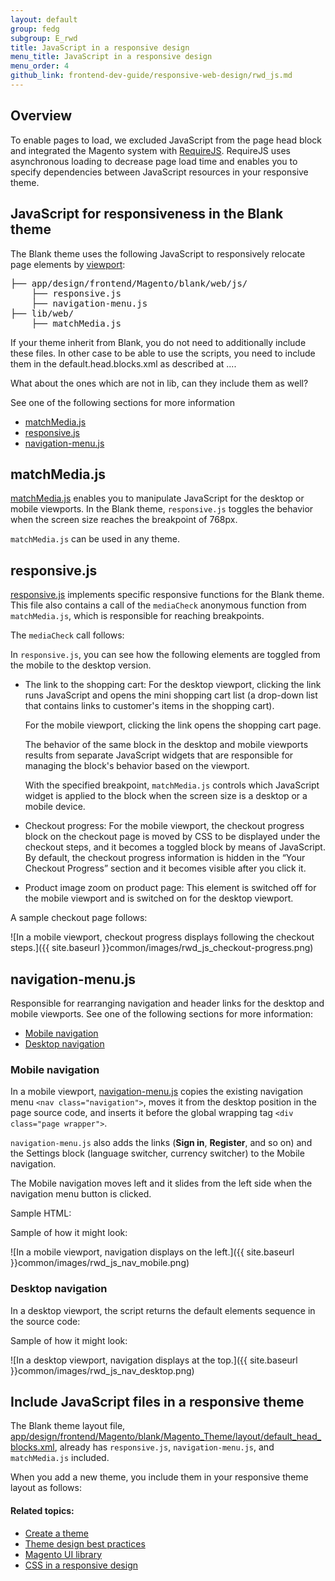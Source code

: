```yaml
---
layout: default
group: fedg
subgroup: E_rwd
title: JavaScript in a responsive design
menu_title: JavaScript in a responsive design
menu_order: 4
github_link: frontend-dev-guide/responsive-web-design/rwd_js.md
---
```


<h2>Overview</h2>


To enable pages to load, we excluded JavaScript from the page head block and integrated the Magento system with <a href="http://requirejs.org/" target="_blank">RequireJS</a>. RequireJS uses asynchronous loading to decrease page load time and enables you to specify dependencies between JavaScript resources in your responsive theme.

<h2>JavaScript for responsiveness in the Blank theme</h2>

The Blank theme uses the following JavaScript to responsively relocate page elements by <a href="{{site.gdeurl}}frontend-dev-guide/responsive-web-design/rwd_overview.html#fedg_rwd_terms" target="_blank">viewport</a>:

<pre>
├── app/design/frontend/Magento/blank/web/js/
    ├── responsive.js
    ├── navigation-menu.js
├── lib/web/
    ├── matchMedia.js</pre>

If your theme inherit from Blank, you do not need to additionally include these files. In other case to be able to use the scripts, you need to include them in the default.head.blocks.xml as described at ....

<p class="q">What about the ones which are not in lib, can they include them as well?</p>

See one of the following sections for more information

*	<a href="#fedg_rwd_js_matchmedia">matchMedia.js</a>
*	<a href="#fedg_rwd_js_resp">responsive.js</a>
*	<a href="#fedg_rwd_js_nav">navigation-menu.js</a>

<h2 id="fedg_rwd_js_matchmedia">matchMedia.js</h2>

<a href="https://github.com/magento/magento2/blob/master/lib/web/matchMedia.js" target="_blank">matchMedia.js</a> enables you to manipulate JavaScript for the desktop or mobile viewports. In the Blank theme, `responsive.js` toggles the behavior when the screen size reaches the breakpoint of 768px.

`matchMedia.js` can be used in any theme.

<h2 id="fedg_rwd_js_resp">responsive.js</h2>

<a href="https://github.com/magento/magento2/blob/master/app/design/frontend/Magento/blank/web/js/responsive.js" target="_blank">responsive.js</a> implements specific responsive functions for the Blank theme. This file also contains a call of the `mediaCheck` anonymous function from `matchMedia.js`, which is responsible for reaching breakpoints.

The `mediaCheck` call follows:

<script src="https://gist.github.com/xcomSteveJohnson/16b30d482f0512f88d89.js"></script>

In `responsive.js`, you can see how the following elements are toggled from the mobile to the desktop version.

*	The link to the shopping cart: For the desktop viewport, clicking the link runs JavaScript and opens the mini shopping cart list (a drop-down list that contains links to customer's items in the shopping cart).

	For the mobile viewport, clicking the link opens the shopping cart page.

	The behavior of the same block in the desktop and mobile viewports results from separate JavaScript widgets that are responsible for managing the block's behavior based on the viewport.

	With the specified breakpoint, `matchMedia.js` controls which JavaScript widget is applied to the block when the screen size is a desktop or a mobile device.

*	Checkout progress: For the mobile viewport, the checkout progress block on the checkout page is moved by CSS to be displayed under the checkout steps, and it becomes a toggled block by means of JavaScript. By default, the checkout progress information is hidden in the “Your Checkout Progress” section and it becomes visible after you click it.

*	Product image zoom on product page: This element is switched off for the mobile viewport and is switched on for the desktop viewport.

A sample checkout page follows:

![In a mobile viewport, checkout progress displays following the checkout steps.]({{ site.baseurl }}common/images/rwd_js_checkout-progress.png)

<h2 id="fedg_rwd_js_nav">navigation-menu.js</h2>

Responsible for rearranging navigation and header links for the desktop and mobile viewports. See one of the following sections for more information:

*	<a href="#fedg_rwd_js_nav_mobile">Mobile navigation</a>
*	<a href="#fedg_rwd_js_nav_desktop">Desktop navigation</a>

<h3 id="fedg_rwd_js_nav_mobile">Mobile navigation</h3>

In a mobile viewport, <a href="https://github.com/magento/magento2/blob/master/app/design/frontend/Magento/blank/web/js/navigation-menu.js" target="_blank">navigation-menu.js</a> copies the existing navigation menu `<nav class="navigation">`, moves it from the desktop position in the page source code, and inserts it before the global wrapping tag `<div class="page wrapper">`.

`navigation-menu.js` also adds the links (**Sign in**, **Register**, and so on) and the Settings block (language switcher, currency switcher) to the Mobile navigation.

The Mobile navigation moves left and it slides from the left side when the navigation menu button is clicked.

Sample HTML:

<script src="https://gist.github.com/xcomSteveJohnson/6e00b3139e039bf8c966.js"></script>

Sample of how it might look:

![In a mobile viewport, navigation displays on the left.]({{ site.baseurl }}common/images/rwd_js_nav_mobile.png)

<h3 id="fedg_rwd_js_nav_desktop">Desktop navigation</h3>

In a desktop viewport, the script returns the default elements sequence in the source code:

<script src="https://gist.github.com/xcomSteveJohnson/eadce4824923cf19f412.js"></script>

Sample of how it might look:

![In a desktop viewport, navigation displays at the top.]({{ site.baseurl }}common/images/rwd_js_nav_desktop.png)

<h2 id="fedg_rwd_include-js">Include JavaScript files in a responsive theme</h2>

The Blank theme layout file, <a href="{{ site.mage2000url }}app/design/frontend/Magento/blank/Magento_Theme/layout/default_head_blocks.xml" target="_blank">app/design/frontend/Magento/blank/Magento_Theme/layout/default_head_blocks.xml</a>, already has `responsive.js`, `navigation-menu.js`, and `matchMedia.js` included.

When you add a new theme, you include them in your responsive theme layout as follows:

<script src="https://gist.github.com/xcomSteveJohnson/1f24ae464c0f1727899a.js"></script>


#### Related topics:

*	<a href="{{ site.gdeurl }}frontend-dev-guide/themes/theme-create.html">Create a theme</a>
*	<a href="{{ site.gdeurl }}frontend-dev-guide/responsive-web-design/theme-best-practices.html">Theme design best practices</a>
*	<a href="{{ site.gdeurl }}frontend-dev-guide/css-topics/theme-ui-lib.html">Magento UI library</a>
*	<a href="{{ site.gdeurl }}frontend-dev-guide/responsive-web-design/rwd_css.html">CSS in a responsive design</a>



